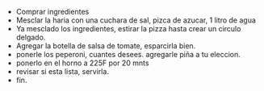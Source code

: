 * Comprar ingredientes
* Mesclar la haria con una cuchara de sal, pizca de azucar, 1 litro de agua 
* Ya mesclado los ingredientes, estirar la pizza hasta crear un circulo delgado.
* Agregar la botella de salsa de tomate, esparcirla bien.
* ponerle los peperoni, cuantes desees. agregarle piña a tu eleccion.
* ponerlo en el horno a 225F por 20 mnts 
* revisar si esta lista, servirla.
* fin.
